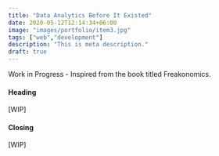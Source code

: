 ```yaml
---
title: "Data Analytics Before It Existed"
date: 2020-05-12T12:14:34+06:00
image: "images/portfolio/item3.jpg"
tags: ["web","development"]
description: "This is meta description."
draft: true
---
```


Work in Progress - Inspired from the book titled Freakonomics. 


#### Heading

[WIP]


#### Closing

[WIP]